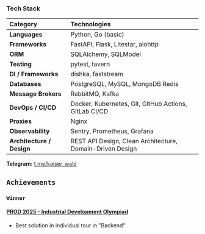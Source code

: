 ### Tech Stack

| Category                     | Technologies                                                            |
| :--------------------------- | :---------------------------------------------------------------------- |
| **Languages**                | Python, Go (basic)                                                      |
| **Frameworks**               | FastAPI, Flask, Litestar, aiohttp                                       |
| **ORM**                      | SQLAlchemy, SQLModel                                                    |
| **Testing**                  | pytest, tavern                                                          |
| **DI / Frameworks**          | dishka, faststream                                                      |
| **Databases**                | PostgreSQL, MySQL, MongoDB Redis                                        |
| **Message Brokers**          | RabbitMQ, Kafka                                                         |
| **DevOps / CI/CD**           | Docker, Kubernetes, Git, GitHub Actions, GitLab CI/CD                   |
| **Proxies**                  | Nginx                                                                   |
| **Observability**            | Sentry, Prometheus, Grafana                                             |
| **Architecture / Design**    | REST API Design, Clean Architecture, Domain-Driven Design               |


**Telegram:** [t.me/kaiser_wald](https://t.me/kaiser_wald)

## `Achievements`

### `Winner`

####  [PROD 2025 - Industrial Development Olympiad](https://prodcontest.ru/)
* Best solution in individual tour in "Backend"
